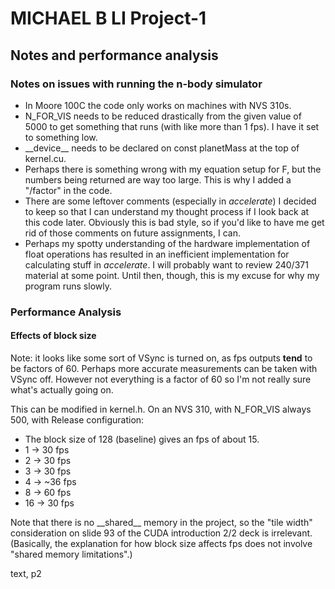 # MICHAEL B LI Project-1
## Notes and performance analysis

### Notes on issues with running the n-body simulator

 * In Moore 100C the code only works on machines with NVS 310s.
 * N_FOR_VIS needs to be reduced drastically from the given value
   of 5000 to get something that runs (with like more than 1 fps).
   I have it set to something low.
 * \_\_device\_\_ needs to be declared on const planetMass at the
   top of kernel.cu.
 * Perhaps there is something wrong with my equation setup for F,
   but the numbers being returned are way too large. This is why
   I added a "/factor" in the code.
 * There are some leftover comments (especially in *accelerate*)
   I decided to keep so that I can understand my thought process
   if I look back at this code later. Obviously this is bad style,
   so if you'd like to have me get rid of those comments on future
   assignments, I can.
 * Perhaps my spotty understanding of the hardware implementation of 
   float operations has resulted in an inefficient implementation for
   calculating stuff in *accelerate*. I will probably want to review
   240/371 material at some point. Until then, though, this is my excuse
   for why my program runs slowly.

### Performance Analysis

#### Effects of block size

Note: it looks like some sort of VSync is turned on, as fps outputs **tend** to be factors of 60.
Perhaps more accurate measurements can be taken with VSync off. However not everything is a factor
of 60 so I'm not really sure what's actually going on.

This can be modified in kernel.h. On an NVS 310, with N_FOR_VIS always 500, with Release configuration:
 * The block size of 128 (baseline) gives an fps of about 15.
 * 1     ->     30 fps
 * 2     ->     30 fps
 * 3     ->     30 fps
 * 4     ->    ~36 fps
 * 8     ->     60 fps
 * 16    ->     30 fps

Note that there is no \_\_shared\_\_ memory in the project, so the "tile width" consideration on slide
93 of the CUDA introduction 2/2 deck is irrelevant. (Basically, the explanation for how block size
affects fps does not involve "shared memory limitations".)

text, p2
